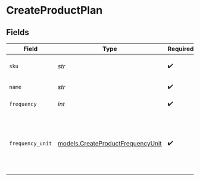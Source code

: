 # CreateProductPlan


## Fields

| Field                                                                        | Type                                                                         | Required                                                                     | Description                                                                  | Example                                                                      |
| ---------------------------------------------------------------------------- | ---------------------------------------------------------------------------- | ---------------------------------------------------------------------------- | ---------------------------------------------------------------------------- | ---------------------------------------------------------------------------- |
| `sku`                                                                        | *str*                                                                        | :heavy_check_mark:                                                           | SKU of the plan.                                                             | BOLT-PLAN-12345                                                              |
| `name`                                                                       | *str*                                                                        | :heavy_check_mark:                                                           | Name of the plan.                                                            | Monthly Subscription                                                         |
| `frequency`                                                                  | *int*                                                                        | :heavy_check_mark:                                                           | Frequency of the plan.                                                       | 1                                                                            |
| `frequency_unit`                                                             | [models.CreateProductFrequencyUnit](../models/createproductfrequencyunit.md) | :heavy_check_mark:                                                           | Unit of frequency (e.g., day, week, month, Month, year, one_time).           | month                                                                        |